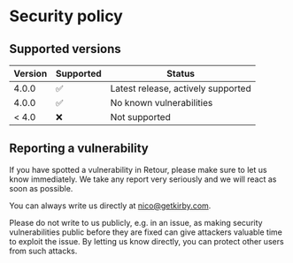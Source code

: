 # Security policy

## Supported versions

| Version | Supported          | Status                             |
| ------- | ------------------ | ---------------------------------- |
| 4.0.0   | :white_check_mark: | Latest release, actively supported |
| 4.0.0   | :white_check_mark: | No known vulnerabilities           |
| < 4.0   | :x:                | Not supported                      |

## Reporting a vulnerability

If you have spotted a vulnerability in Retour, please make sure to let us know immediately. We take any report very seriously and we will react as soon as possible.

You can always write us directly at nico@getkirby.com.

Please do not write to us publicly, e.g. in an issue, as making security vulnerabilities public before they are fixed can give attackers valuable time to exploit the issue. By letting us know directly, you can protect other users from such attacks.
